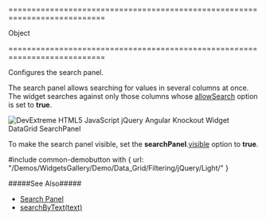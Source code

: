 ===========================================================================
<!--type-->Object<!--/type-->
===========================================================================

<!--shortDescription-->
Configures the search panel.
<!--/shortDescription-->

<!--fullDescription-->
The search panel allows searching for values in several columns at once. The widget searches against only those columns whose [allowSearch]({basewidgetpath}/Configuration/columns/#allowSearch) option is set to **true**.

![DevExtreme HTML5 JavaScript jQuery Angular Knockout Widget DataGrid SearchPanel](/Content/images/doc/17_2/DataGrid/visual_elements/search_panel.png)

To make the search panel visible, set the **searchPanel**.[visible]({basewidgetpath}/Configuration/searchPanel/#visible) option to **true**.

#include common-demobutton with {
    url: "/Demos/WidgetsGallery/Demo/Data_Grid/Filtering/jQuery/Light/"
}

#####See Also#####
- [Search Panel](/Documentation/Guide/Widgets/DataGrid/Filtering_and_Searching/#Search_Panel)
- [searchByText(text)]({basewidgetpath}/Methods/#searchByTexttext)
<!--/fullDescription-->